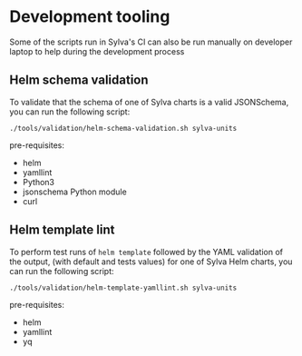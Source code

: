 # Development tooling

Some of the scripts run in  Sylva's CI can also be run manually on developer laptop to help during the development process

## Helm schema validation

To validate that the schema of one of Sylva charts is a valid JSONSchema, you can run the following script:

`./tools/validation/helm-schema-validation.sh sylva-units`

pre-requisites:

* helm
* yamllint
* Python3
* jsonschema Python module
* curl

## Helm template lint

To perform test runs of `helm template` followed by the YAML validation of the output, (with default and tests values) for one of Sylva Helm charts, you can run the following script:

`./tools/validation/helm-template-yamllint.sh sylva-units`

pre-requisites:

* helm
* yamllint
* yq
